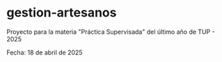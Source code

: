 # gestion-artesanos
Proyecto para la materia "Práctica Supervisada" del último año de TUP - 2025

Fecha: 18 de abril de 2025